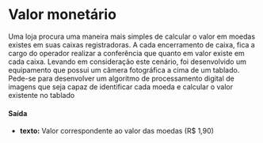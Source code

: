 # Valor monetário

Uma loja procura uma maneira mais simples de calcular o valor em moedas existes em suas caixas registradoras. A cada encerramento de caixa, fica a cargo do operador realizar a conferência que quanto em valor existe em cada caixa. Levando em consideração este cenário, foi desenvolvido um equipamento que possui um câmera fotográfica a cima de um tablado. Pede-se para desenvolver um algoritmo de processamento digital de imagens que seja capaz de identificar cada moeda e calcular o valor existente no tablado

#### Saída
* __texto:__ Valor correspondente ao valor das moedas (R$ 1,90)

